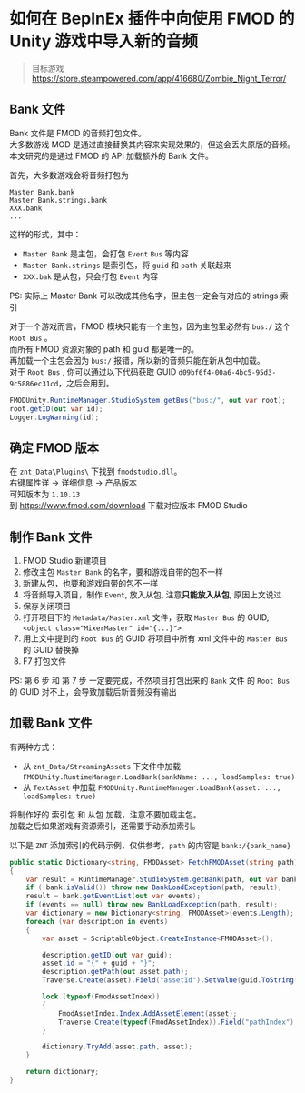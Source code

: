 # 如何在 BepInEx 插件中向使用 FMOD 的 Unity 游戏中导入新的音频

> 目标游戏 https://store.steampowered.com/app/416680/Zombie_Night_Terror/

## Bank 文件

Bank 文件是 FMOD 的音频打包文件。  
大多数游戏 MOD 是通过直接替换其内容来实现效果的，但这会丢失原版的音频。  
本文研究的是通过 FMOD 的 API 加载额外的 Bank 文件。  

首先，大多数游戏会将音频打包为
```text
Master Bank.bank
Master Bank.strings.bank
XXX.bank
...
```
这样的形式，其中：  
* `Master Bank` 是主包，会打包 `Event` `Bus` 等内容  
* `Master Bank.strings` 是索引包，将 `guid` 和 `path` 关联起来  
* `XXX.bak` 是从包，只会打包 `Event` 内容

PS: 实际上 Master Bank 可以改成其他名字，但主包一定会有对应的 strings 索引  

对于一个游戏而言，FMOD 模块只能有一个主包，因为主包里必然有 `bus:/` 这个 `Root Bus` 。  
而所有 FMOD 资源对象的 path 和 guid 都是唯一的。  
再加载一个主包会因为 `bus:/` 报错，所以新的音频只能在新从包中加载。  
对于 `Root Bus` , 你可以通过以下代码获取 GUID `d09bf6f4-00a6-4bc5-95d3-9c5886ec31cd`，之后会用到。  
```csharp
FMODUnity.RuntimeManager.StudioSystem.getBus("bus:/", out var root);
root.getID(out var id);
Logger.LogWarning(id);
```

## 确定 FMOD 版本

在 `znt_Data\Plugins\` 下找到 `fmodstudio.dll`。  
右键属性详 -> 详细信息 -> 产品版本  
可知版本为 `1.10.13`  
到 <https://www.fmod.com/download> 下载对应版本 FMOD Studio

## 制作 Bank 文件

1. FMOD Studio 新建项目
2. 修改主包 `Master Bank` 的名字，要和游戏自带的包不一样
3. 新建从包，也要和游戏自带的包不一样
4. 将音频导入项目，制作 `Event`, 放入从包, 注意**只能放入从包**, 原因上文说过
5. 保存关闭项目
6. 打开项目下的 `Metadata/Master.xml` 文件，获取 `Master Bus` 的 GUID, `<object class="MixerMaster" id="{...}">`   
7. 用上文中提到的 `Root Bus` 的 GUID 将项目中所有 xml 文件中的 `Master Bus` 的 GUID 替换掉
8. F7 打包文件

PS: 第 6 步 和 第 7 步 一定要完成，不然项目打包出来的 `Bank` 文件 的 `Root Bus` 的 GUID 对不上，会导致加载后新音频没有输出

## 加载 Bank 文件

有两种方式：
* 从 `znt_Data/StreamingAssets` 下文件中加载 `FMODUnity.RuntimeManager.LoadBank(bankName: ..., loadSamples: true)`
* 从 `TextAsset` 中加载 `FMODUnity.RuntimeManager.LoadBank(asset: ..., loadSamples: true)`

将制作好的 索引包 和 从包 加载，注意不要加载主包。  
加载之后如果游戏有资源索引，还需要手动添加索引。  

以下是 `ZNT` 添加索引的代码示例，仅供参考，`path` 的内容是 `bank:/{bank_name}`
```csharp
public static Dictionary<string, FMODAsset> FetchFMODAsset(string path)
{
    var result = RuntimeManager.StudioSystem.getBank(path, out var bank);
    if (!bank.isValid()) throw new BankLoadException(path, result);
    result = bank.getEventList(out var events);
    if (events == null) throw new BankLoadException(path, result);
    var dictionary = new Dictionary<string, FMODAsset>(events.Length);
    foreach (var description in events)
    {
        var asset = ScriptableObject.CreateInstance<FMODAsset>();

        description.getID(out var guid);
        asset.id = "{" + guid + "}";
        description.getPath(out asset.path);
        Traverse.Create(asset).Field("assetId").SetValue(guid.ToString());

        lock (typeof(FmodAssetIndex))
        {
            FmodAssetIndex.Index.AddAssetElement(asset);
            Traverse.Create(typeof(FmodAssetIndex)).Field("pathIndex").SetValue(null);
        }

        dictionary.TryAdd(asset.path, asset);
    }

    return dictionary;
}
```